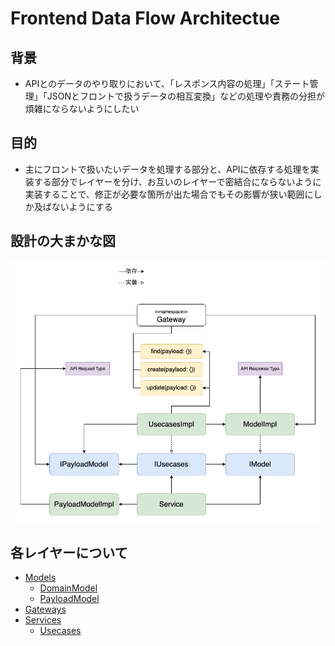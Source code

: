 # Frontend Data Flow Architectue

## 背景
- APIとのデータのやり取りにおいて、「レスポンス内容の処理」「ステート管理」「JSONとフロントで扱うデータの相互変換」などの処理や責務の分担が煩雑にならないようにしたい

## 目的
- 主にフロントで扱いたいデータを処理する部分と、APIに依存する処理を実装する部分でレイヤーを分け、お互いのレイヤーで密結合にならないように実装することで、修正が必要な箇所が出た場合でもその影響が狭い範囲にしか及ばないようにする

## 設計の大まかな図
![図](./frontend-dataflow-v2.drawio.png "図")

## 各レイヤーについて
- [Models](./layers/model/index.md)
  - [DomainModel](./layers/model/domain.md)
  - [PayloadModel](./layers/model/payload.md)
- [Gateways](./layers/gateway.md)
- [Services](./layers/service/index.md)
  - [Usecases](./layers/service/usecases.md)
